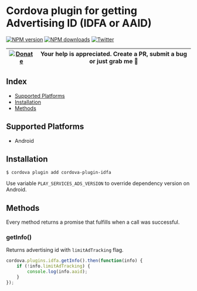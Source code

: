 # Cordova plugin for getting Advertising ID (IDFA or AAID)

[![NPM version][npm-version]][npm-url] [![NPM downloads][npm-downloads]][npm-url] [![Twitter][twitter-follow]][twitter-url]

| [![Donate](https://www.paypalobjects.com/en_US/i/btn/btn_donateCC_LG.gif)][donate-url] | Your help is appreciated. Create a PR, submit a bug or just grab me :beer: |
|-|-|

## Index

<!-- MarkdownTOC levels="2" autolink="true" -->

- [Supported Platforms](#supported-platforms)
- [Installation](#installation)
- [Methods](#methods)

<!-- /MarkdownTOC -->

## Supported Platforms

- Android

## Installation

    $ cordova plugin add cordova-plugin-idfa

Use variable `PLAY_SERVICES_ADS_VERSION` to override dependency version on Android.

## Methods
Every method returns a promise that fulfills when a call was successful.

### getInfo()
Returns advertising id with `limitAdTracking` flag.
```js
cordova.plugins.idfa.getInfo().then(function(info) {
    if (!info.limitAdTracking) {
        console.log(info.aaid);
    }
});
```
[npm-url]: https://www.npmjs.com/package/cordova-plugin-idfa
[npm-version]: https://img.shields.io/npm/v/cordova-plugin-idfa.svg
[npm-downloads]: https://img.shields.io/npm/dm/cordova-plugin-idfa.svg
[twitter-url]: https://twitter.com/chemerisuk
[twitter-follow]: https://img.shields.io/twitter/follow/chemerisuk.svg?style=social&label=Follow%20me
[donate-url]: https://www.paypal.com/cgi-bin/webscr?cmd=_s-xclick&hosted_button_id=E62XVSR3XUGDE&source=url
